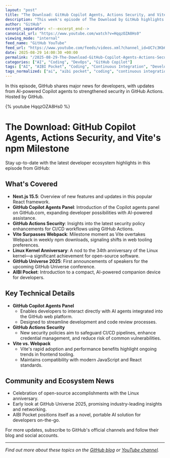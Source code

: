 ```yaml
---
layout: "post"
title: "The Download: GitHub Copilot Agents, Actions Security, and Vite's npm Milestone"
description: "This week's episode of The Download by GitHub highlights key updates in the developer ecosystem, including new GitHub Copilot agents panel, enhanced security features for GitHub Actions, an overview of Next.js 15.5, and Vite surpassing Webpack in weekly npm downloads. The session also touches on notable developer news like the 34th anniversary of the Linux kernel, upcoming speakers for GitHub Universe 2025, and the introduction of AIBI Pocket, a compact AI companion."
author: "GitHub"
excerpt_separator: <!--excerpt_end-->
canonical_url: "https://www.youtube.com/watch?v=HqqzOZA8Hs0"
viewing_mode: "internal"
feed_name: "GitHub YouTube"
feed_url: "https://www.youtube.com/feeds/videos.xml?channel_id=UC7c3Kb6jYCRj4JOHHZTxKsQ"
date: 2025-08-29 14:00:30 +00:00
permalink: "/2025-08-29-The-Download-GitHub-Copilot-Agents-Actions-Security-and-Vites-npm-Milestone.html"
categories: ["AI", "Coding", "DevOps", "GitHub Copilot"]
tags: ["AI", "AIBI Pocket", "Coding", "Continuous Integration", "Developer News", "DevOps", "DevOps Security", "GitHub Actions", "GitHub Copilot", "GitHub Universe", "JavaScript", "Linux Kernel", "Next.js 15.5", "npm", "Videos", "Vite", "Web Development", "Webpack"]
tags_normalized: ["ai", "aibi pocket", "coding", "continuous integration", "developer news", "devops", "devops security", "github actions", "github copilot", "github universe", "javascript", "linux kernel", "nextdotjs 15dot5", "npm", "videos", "vite", "web development", "webpack"]
---
```


In this episode, GitHub shares major news for developers, with updates from AI-powered Copilot agents to strengthened security in GitHub Actions. Hosted by GitHub.<!--excerpt_end-->

{% youtube HqqzOZA8Hs0 %}

# The Download: GitHub Copilot Agents, Actions Security, and Vite's npm Milestone

Stay up-to-date with the latest developer ecosystem highlights in this episode from GitHub:

## What's Covered

- **Next.js 15.5**: Overview of new features and updates in this popular React framework.
- **GitHub Copilot Agents Panel**: Introduction of the Copilot agents panel on GitHub.com, expanding developer possibilities with AI-powered assistance.
- **GitHub Actions Security**: Insights into the latest security policy enhancements for CI/CD workflows using GitHub Actions.
- **Vite Surpasses Webpack**: Milestone moment as Vite overtakes Webpack in weekly npm downloads, signaling shifts in web tooling preferences.
- **Linux Kernel Anniversary**: A nod to the 34th anniversary of the Linux kernel—a significant achievement for open-source software.
- **GitHub Universe 2025**: First announcements of speakers for the upcoming GitHub Universe conference.
- **AIBI Pocket**: Introduction to a compact, AI-powered companion device for developers.

## Key Technical Details

- **GitHub Copilot Agents Panel**
  - Enables developers to interact directly with AI agents integrated into the GitHub web platform.
  - Designed to streamline development and code review processes.
- **GitHub Actions Security**
  - New security policies aim to safeguard CI/CD pipelines, enhance credential management, and reduce risk of common vulnerabilities.
- **Vite vs. Webpack**
  - Vite's rapid adoption and performance benefits highlight ongoing trends in frontend tooling.
  - Maintains compatibility with modern JavaScript and React standards.

## Community and Ecosystem News

- Celebration of open-source accomplishments with the Linux anniversary.
- Early look at GitHub Universe 2025, promising industry-leading insights and networking.
- AIBI Pocket positions itself as a novel, portable AI solution for developers on-the-go.

For more updates, subscribe to GitHub's official channels and follow their blog and social accounts.

---

*Find out more about these topics on the [GitHub blog](https://github.blog) or [YouTube channel](http://bit.ly/subgithub).*
